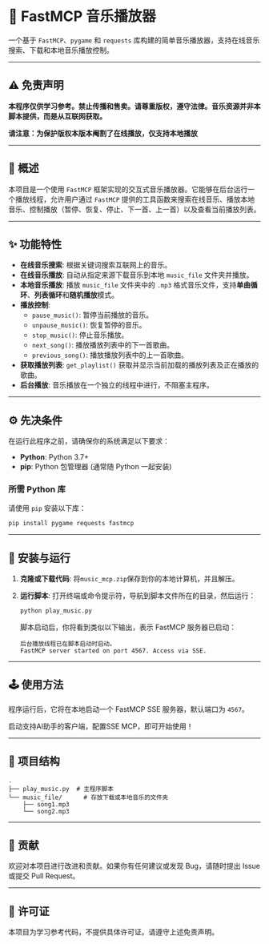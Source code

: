 # 🚀 FastMCP 音乐播放器

一个基于 `FastMCP`、`pygame` 和 `requests` 库构建的简单音乐播放器，支持在线音乐搜索、下载和本地音乐播放控制。

---

## ⚠️ 免责声明

**本程序仅供学习参考。禁止传播和售卖。请尊重版权，遵守法律。音乐资源并非本脚本提供，而是从互联网获取。**

**请注意：为保护版权本版本阉割了在线播放，仅支持本地播放**

---

## 📝 概述

本项目是一个使用 `FastMCP` 框架实现的交互式音乐播放器。它能够在后台运行一个播放线程，允许用户通过 `FastMCP` 提供的工具函数来搜索在线音乐、播放本地音乐、控制播放（暂停、恢复、停止、下一首、上一首）以及查看当前播放列表。

---

## ✨ 功能特性

* **在线音乐搜索**: 根据关键词搜索互联网上的音乐。
* **在线音乐播放**: 自动从指定来源下载音乐到本地 `music_file` 文件夹并播放。
* **本地音乐播放**: 播放 `music_file` 文件夹中的 `.mp3` 格式音乐文件，支持**单曲循环**、**列表循环**和**随机播放**模式。
* **播放控制**:
    * `pause_music()`: 暂停当前播放的音乐。
    * `unpause_music()`: 恢复暂停的音乐。
    * `stop_music()`: 停止音乐播放。
    * `next_song()`: 播放播放列表中的下一首歌曲。
    * `previous_song()`: 播放播放列表中的上一首歌曲。
* **获取播放列表**: `get_playlist()` 获取并显示当前加载的播放列表及正在播放的歌曲。
* **后台播放**: 音乐播放在一个独立的线程中进行，不阻塞主程序。

---

## ⚙️ 先决条件

在运行此程序之前，请确保你的系统满足以下要求：

* **Python**: Python 3.7+
* **pip**: Python 包管理器 (通常随 Python 一起安装)

### 所需 Python 库

请使用 `pip` 安装以下库：

```bash
pip install pygame requests fastmcp
```

---

## 🚀 安装与运行

1.  **克隆或下载代码**:
    将`music_mcp.zip`保存到你的本地计算机，并且解压。

2.  **运行脚本**:
    打开终端或命令提示符，导航到脚本文件所在的目录，然后运行：

    ```bash
    python play_music.py
    ```

    脚本启动后，你将看到类似以下输出，表示 FastMCP 服务器已启动：

    ```
    后台播放线程已在脚本启动时启动。
    FastMCP server started on port 4567. Access via SSE.
    ```
---

## 🕹️ 使用方法

程序运行后，它将在本地启动一个 FastMCP SSE 服务器，默认端口为 `4567`。

启动支持AI助手的客户端，配置SSE MCP，即可开始使用！

---

## 📂 项目结构

```
.
├── play_music.py  # 主程序脚本
└── music_file/      # 存放下载或本地音乐的文件夹
    ├── song1.mp3
    └── song2.mp3
```

---

## 🤝 贡献

欢迎对本项目进行改进和贡献。如果你有任何建议或发现 Bug，请随时提出 Issue 或提交 Pull Request。

---

## 📄 许可证

本项目为学习参考代码，不提供具体许可证。请遵守上述免责声明。
